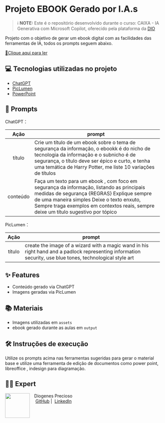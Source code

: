 # Projeto EBOOK Gerado por I.A.s


 > ℹ️ **NOTE:** Este é o repositório desenvolvido durante o curso: CAIXA - IA Generativa com Microsoft Copilot, oferecido pela plataforma da [DIO](https://dio.me)

Projeto com o objetivo de gerar um ebook digital com as facilidades das ferramentas de IA, todos os prompts
seguem abaixo.

<a href="https://github.com/felipeAguiarCode/prompts-recipe-to-create-a-ebook/blob/main/output/ebook%20-%20css%20jedi%20output.pdf" title="View PDF now"> 📕Clique aqui para ler</a>

## 💻 Tecnologias utilizadas no projeto

- [ChatGPT](https://chat.openai.com/) 
- [PicLumen](piclumen.com)
- [PowerPoint](https://www.microsoft.com/en/microsoft-365/powerpoint)

## 🧠 Prompts


ChatGPT：

|   Ação   | prompt                                                                                                                                                                                                                                                                         |
| :------: | ------------------------------------------------------------------------------------------------------------------------------------------------------------------------------------------------------------------------------------------------------------------------------ |
|  título  | Crie um título de um ebook sobre o tema de segurança da informação, o ebookk é do nicho de tecnologia da informação e o subnicho é de segurança, o título deve ser épico e curto, e tenha uma temática de Harry Potter, me liste 10 variações de títulos                                                        |
| conteúdo | Faça um texto para um ebook , com foco em segurança da informação, listando as principais medidas de segurança {REGRAS} Explique sempre de uma maneira simples Deixe o texto enxuto, Sempre traga exemplos em contextos reais, sempre deixe um título sugestivo por tópico |


PicLumen：

|  Ação  | prompt                                                                                 |
| :----: | -------------------------------------------------------------------------------------- |
| título | create the image of a wizard with a magic wand in his right hand and a padlock representing information security, use blue tones, technological style art |

## ✨ Features

- Conteúdo gerado via ChatGPT
- Imagens geradas via PicLumen

## 📚 Materiais

- Imagens utilizadas em `assets`
- ebook gerado durante as aulas em `output`

## 🛠️ Instruções de execução

Utilize os prompts acima nas ferramentas sugeridas para gerar o material base e utilize uma ferramenta de edição de documentos como power point, libreoffice , indesign para diagramação.

## 👨‍💻 Expert

<p>
    <img 
      align=left 
      margin=10 
      width=80 
      src="https://avatars.githubusercontent.com/u/108027128?v=4&size=64"
    />
    <p>&nbsp&nbsp&nbspDiogenes Precioso<br>
    &nbsp&nbsp&nbsp
    <a href="https://github.com/oprecioso">
    GitHub</a>&nbsp;|&nbsp;
    <a href="https://www.linkedin.com/in/
diogenes-precioso-/">LinkedIn</a>
</p>
<br/><br/>
<p>
